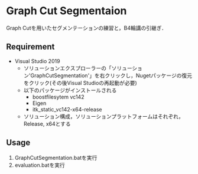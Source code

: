 # Graph Cut Segmentaion
Graph Cutを用いたセグメンテーションの練習と，B4輪講の引継ぎ．

## Requirement
- Visual Studio 2019  
    - ソリューションエクスプローラーの「ソリューション'GraphCutSegmentation'」を右クリックし，Nugetパッケージの復元をクリック(その後Visual Studioの再起動が必要)
    - 以下のパッケージがインストールされる
        - boostfilesytem vc142  
        - Eigen  
        - itk_static_vc142-x64-release 
    - ソリューション構成，ソリューションプラットフォームはそれぞれ，Release,  x64とする  

## Usage
1. GraphCutSegmentation.batを実行
2. evaluation.batを実行  

